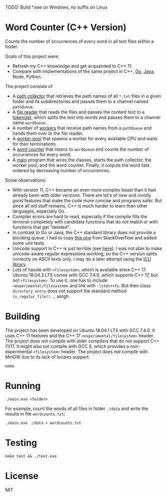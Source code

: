 TODO: Build *.exe on Windows, no suffix on Linux

# Word Counter (C++ Version)
Counts the number of occurrences of every word in all text files within a folder.

Goals of this project were:
* Refresh my C++ knowledge and get acquainted to C++ 11.
* Compare with implementations of the same project in C++, [Go](https://github.com/mouton0815/word-counter-go),
[Java](https://github.com/mouton0815/word-counter-java), Node, Python.

The project consists of
* A [path collector](src/path-collector.cc) that retrieves the path names of all `*.txt` files
in a given folder and its subdirectories and passes them to a channel named `pathQueue`.
* A [file reader](src/file-reader-impl.cc) that reads the files and passes the content text to
a [tokenizer](src/tokenizer.cc), which splits the text into words and passes them to a channel name `wordQueue`.
* A number of [workers](src/worker.cc) that receive path names from a `pathQueue` and hands
them over to the file reader.
* A [worker pool](src/worker-pool.cc) that spawns a worker for every available CPU and waits for their terminations.
* A [word counter](src/word-counter.cc) that listens to `wordQueue` and counts the number of
occurrences for every word.
* A [main](src/main.cc) program that wires the classes, starts the path collector, the worker pool,
and the word counter. Finally, it outputs the word lists ordered by decreasing number of occurrences. 

Some observations:
* With version 11, C++ became an even more complex beast than it had already been with older versions.
There are lot's of new and mostly *good* features that make the code more concise and programs safer.
But since all old stuff remains, C++ is much harder to learn than other languages, especially Go. 
* Compiler errors are hard to read, especially if the compile fills the terminal completely with
candidate functions that do _not_ match or with functions that get "deleted".
* In contrast to Go or Java, the C++ standard library does not provide a blocking queue.
I had to copy [this one](https://stackoverflow.com/a/12805690) from StackOverflow
and added some unit tests.
* Unicode support in C++ is just terrible (see [here](https://stackoverflow.com/a/17106065)).
I was not able to make unicode-aware regular expressions working, so the C++ version splits
correctly on ASCII texts only.
I may do a later attempt using the [ICU library](http://site.icu-project.org/design/cpp).
* Lots of hassle with `<filesystem>`, which is available since C++ 17. Ubuntu 18.04.3 LTS comes with GCC 7.4.0,
which supports C++ 17, but _not_ `<filesystem>`. To use it, one has to include `<experimental/filesystem>`
and link with `-lstdc++fs`. But then class `directory_entry` does not support the standard method
`is_regular_file()` ... aargh.

# Building
The project has been developed on Ubuntu 18.04.1 LTS with GCC 7.4.0. It uses C++ 11 features
and the C++ 17 `<experimental/filesystem>` header. The project does not compile with older
compilers that do not support C++ 11/17. It might also not compile with GCC 8, which provides
a non-experimental `<filesystem>` header. The project does _not_ compile with MinGW due to its
lack of locales support. 
```
make
```

# Running
```
./main.exe <folder>
```
For example, count the words of all files in folder `./data` and write the results in file `wordcounts.txt`:
```
./main.exe ./data > wordcounts.txt
```

# Testing
```
make test && ./test.exe
```

# License
MIT
